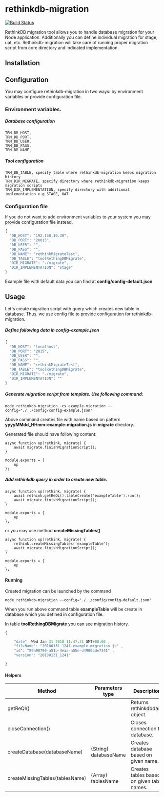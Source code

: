 # rethinkdb-migration

[![Build Status](https://travis-ci.org/FutureProcessing/rethinkdb-migration.svg?branch=master)](https://travis-ci.org/FutureProcessing/rethinkdb-migration)

RethinkDB migration tool allows you to handle database migration for your Node application.
Additionally you can define individual migration for stage, uat, etc.
Rethinkdb-migration will take care of running proper migration script from core directory and indicated implementation.

## Installation



## Configuration

You may configure rethinkdb-migration in two ways: by environment variables or provide configuration file.

### Environment variables.

##### Database configuration
```
TRM_DB_HOST,
TRM_DB_PORT,
TRM_DB_USER,
TRM_DB_PASS,
TRM_DB_NAME,
```
##### Tool configuration
```
TRM_DB_TABLE, specify table where rethinkdb-migration keeps migration history
TRM_DIR_MIGRATE, specify directory where rethinkdb-migration keeps migration scripts
TRM_DIR_IMPLEMENTATION, specify directory with additional implementation e.g STAGE, UAT
```

### Configuration file

If you do not want to add environment variables to your system you may provide configuration file instead.
```javascript
{
  "DB_HOST": "192.168.10.30",
  "DB_PORT": "28015",
  "DB_USER": "",
  "DB_PASS": "",
  "DB_NAME": "rethinkMigrateTest",
  "DB_TABLE": "toolRethingDBMigrate",
  "DIR_MIGRATE": "./migrate",
  "DIR_IMPLEMENTATION": "stage"
}
````
Example file with default data you can find at **config/config-default.json**

## Usage

Let's create migration script with query which creates new table in database.
Thus, we use config file to provide configuration for rethinkdb-migration.
##### Define following data in *config-example.json*
```javascript
{
  "DB_HOST": "localhost",
  "DB_PORT": "2815",
  "DB_USER": "",
  "DB_PASS": "",
  "DB_NAME": "rethinkMigrateTest",
  "DB_TABLE": "toolRethingDBMigrate",
  "DIR_MIGRATE": "./migrate",
  "DIR_IMPLEMENTATION": ""
}
````
##### Generate migration script from template. Use following command:

```
node rethinkdb-migration -cs example-migration --config="./../config/config-example.json"
```

Above command creates file with name based on pattern **yyyyMMdd_HHmm-example-migration.js** in **migrate** directory.

Generated file should have following content:

```javasctipt
async function up(rethink, migrate) {
    await migrate.finishMigrationScript();
}

module.exports = {
    up
};
```

##### Add rethinkdb query in order to create new table.

```javasctipt
async function up(rethink, migrate) {
    await rethink.getReQL().tableCreate('exampleTable').run();
    await migrate.finishMigrationScript();
}

module.exports = {
    up
};
```

or you may use method **createMissingTables()**

```javasctipt
async function up(rethink, migrate) {
    rethink.createMissingTables('exampleTable');
    await migrate.finishMigrationScript();
}

module.exports = {
    up
};
```

#### Running

Created migration can be launched by the command
```
node rethinkdb-migration --config="./../config/config-default.json"
```
When you run above command table **exampleTable** will be create in database which you defined in configuration file.

In table **toolRethingDBMigrate** you can see migration history.
```javascript
{

    "date": Wed Jan 31 2018 11:47:31 GMT+00:00 ,
    "fileName": "20180131_1241-example-migration.js" ,
    "id": "89a98790-a51b-4eaa-a55e-d4906cde7341" ,
    "version": "20180131_1241"

}
```

#### Helpers

Method | Parameters type | Description
---|---|---|
getReQl() | | Returns rethinkdbdash object.
closeConnection() | | Closes connection to database.
createDatabase(databaseName) | {String} databaseName | Creates database based on given name.
createMissingTables(tablesName) | {Array} tablesName | Creates tables based on given table names.
